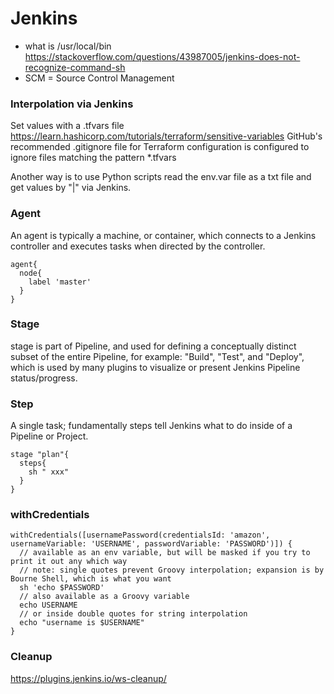 # Jenkins

- what is /usr/local/bin
https://stackoverflow.com/questions/43987005/jenkins-does-not-recognize-command-sh
- SCM = Source Control Management


### Interpolation via Jenkins
Set values with a .tfvars file https://learn.hashicorp.com/tutorials/terraform/sensitive-variables
GitHub's recommended .gitignore file for Terraform configuration is configured to ignore files matching the pattern *.tfvars

Another way is to use Python scripts read the env.var file as a txt file and get values by "|" via Jenkins.


### Agent
An agent is typically a machine, or container, which connects to a Jenkins controller and executes tasks when directed by the controller.
```
agent{
  node{
    label 'master'
  }
}
```

### Stage
stage is part of Pipeline, and used for defining a conceptually distinct subset of the entire Pipeline, for example: "Build", "Test", and "Deploy", which is used by many plugins to visualize or present Jenkins Pipeline status/progress.

### Step
A single task; fundamentally steps tell Jenkins what to do inside of a Pipeline or Project.

```
stage "plan"{
  steps{
    sh " xxx"
  }
}
```

### withCredentials
```
withCredentials([usernamePassword(credentialsId: 'amazon', usernameVariable: 'USERNAME', passwordVariable: 'PASSWORD')]) {
  // available as an env variable, but will be masked if you try to print it out any which way
  // note: single quotes prevent Groovy interpolation; expansion is by Bourne Shell, which is what you want
  sh 'echo $PASSWORD'
  // also available as a Groovy variable
  echo USERNAME
  // or inside double quotes for string interpolation
  echo "username is $USERNAME"
}
```
### Cleanup
https://plugins.jenkins.io/ws-cleanup/
